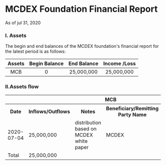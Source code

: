 # MCDEX Foundation Financial Report
As of jul 31, 2020
### I. Assets
The begin and end balances of the MCDEX foundation's financial report for the latest period is as follows:

| Assets | Begin Balance | End Balance | Income /Loss   |
| :----:         | :-----:         | :----:          | :----:  |
| MCB            |     0  | 25,000,000      |  25,000,000       |

### II.Assets flow
<table>
    <tr>
        <th colspan="5" align="center">MCB</th>
    </tr> 
    <tr>
        <th rowspan="1">Date</th>
        <th>Inflows/Outflows </th>
        <th>Notes</th>
        <th>Beneficiary/Remitting Party Name </th>
        <th>Transaction Hash</th>
    </tr>
    <tr>
        <td rowspan="1">2020-07-04</td>
        <td>25,000,000</td>
        <td>distribution based on MCDEX white paper</td>
        <td>MCDEX</td>
        <td> <a href="https://etherscan.io/address/tx/0x66cb564e963faa8498cfee3a78e76bafc43c71c769ab2cde77ea67c29c382399">0x66cb******2399</a></td>
    </tr>
    <tr>
        <td rowspan="1">Total</td>
        <td> 25,000,000 </td>
        <td>  </td>
        <td>  </td>
        <td>  </td>
    </tr>
   </table>
    

